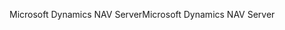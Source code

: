 <span data-ttu-id="c967c-101">Microsoft Dynamics NAV Server</span><span class="sxs-lookup"><span data-stu-id="c967c-101">Microsoft Dynamics NAV Server</span></span>
